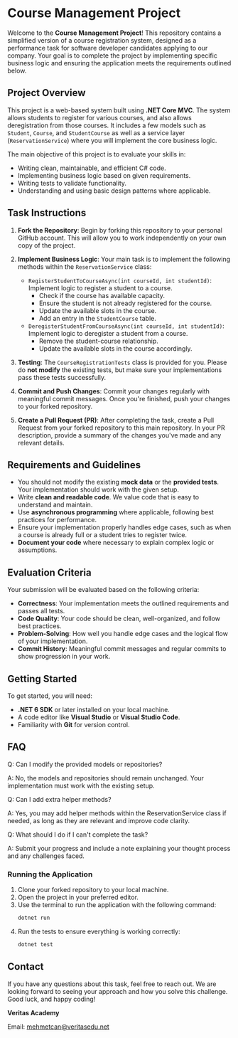 
# Course Management Project

Welcome to the **Course Management Project**! This repository contains a simplified version of a course registration system, designed as a performance task for software developer candidates applying to our company. Your goal is to complete the project by implementing specific business logic and ensuring the application meets the requirements outlined below.

## Project Overview

This project is a web-based system built using **.NET Core MVC**. The system allows students to register for various courses, and also allows deregistration from those courses. It includes a few models such as `Student`, `Course`, and `StudentCourse` as well as a service layer (`ReservationService`) where you will implement the core business logic.

The main objective of this project is to evaluate your skills in:
- Writing clean, maintainable, and efficient C# code.
- Implementing business logic based on given requirements.
- Writing tests to validate functionality.
- Understanding and using basic design patterns where applicable.

## Task Instructions

1. **Fork the Repository**: Begin by forking this repository to your personal GitHub account. This will allow you to work independently on your own copy of the project.

2. **Implement Business Logic**: Your main task is to implement the following methods within the `ReservationService` class:
   - `RegisterStudentToCourseAsync(int courseId, int studentId)`: Implement logic to register a student to a course.
     - Check if the course has available capacity.
     - Ensure the student is not already registered for the course.
     - Update the available slots in the course.
     - Add an entry in the `StudentCourse` table.
   - `DeregisterStudentFromCourseAsync(int courseId, int studentId)`: Implement logic to deregister a student from a course.
     - Remove the student-course relationship.
     - Update the available slots in the course accordingly.

3. **Testing**: The `CourseRegistrationTests` class is provided for you. Please do **not modify** the existing tests, but make sure your implementations pass these tests successfully.

4. **Commit and Push Changes**: Commit your changes regularly with meaningful commit messages. Once you're finished, push your changes to your forked repository.

5. **Create a Pull Request (PR)**: After completing the task, create a Pull Request from your forked repository to this main repository. In your PR description, provide a summary of the changes you've made and any relevant details.

## Requirements and Guidelines

- You should not modify the existing **mock data** or the **provided tests**. Your implementation should work with the given setup.
- Write **clean and readable code**. We value code that is easy to understand and maintain.
- Use **asynchronous programming** where applicable, following best practices for performance.
- Ensure your implementation properly handles edge cases, such as when a course is already full or a student tries to register twice.
- **Document your code** where necessary to explain complex logic or assumptions.

## Evaluation Criteria

Your submission will be evaluated based on the following criteria:
- **Correctness**: Your implementation meets the outlined requirements and passes all tests.
- **Code Quality**: Your code should be clean, well-organized, and follow best practices.
- **Problem-Solving**: How well you handle edge cases and the logical flow of your implementation.
- **Commit History**: Meaningful commit messages and regular commits to show progression in your work.

## Getting Started

To get started, you will need:
- **.NET 6 SDK** or later installed on your local machine.
- A code editor like **Visual Studio** or **Visual Studio Code**.
- Familiarity with **Git** for version control.

  
## FAQ

Q: Can I modify the provided models or repositories?

A: No, the models and repositories should remain unchanged. Your implementation must work with the existing setup.

Q: Can I add extra helper methods?

A: Yes, you may add helper methods within the ReservationService class if needed, as long as they are relevant and improve code clarity.

Q: What should I do if I can't complete the task?

A: Submit your progress and include a note explaining your thought process and any challenges faced.



### Running the Application
1. Clone your forked repository to your local machine.
2. Open the project in your preferred editor.
3. Use the terminal to run the application with the following command:
   ```bash
   dotnet run
   ```
4. Run the tests to ensure everything is working correctly:
   ```bash
   dotnet test
   ```

## Contact

If you have any questions about this task, feel free to reach out. We are looking forward to seeing your approach and how you solve this challenge. Good luck, and happy coding!

**Veritas Academy**

Email: mehmetcan@veritasedu.net
